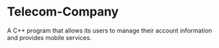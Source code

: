 # Telecom-Company
A C++ program that allows its users to manage their account information and provides mobile services.

